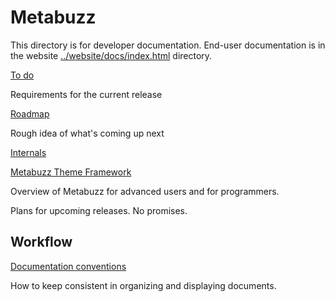 # Metabuzz

This directory is for developer documentation. End-user
documentation is in the website
[../website/docs/index.html](Documentation) directory.

[To do](todo.html)

Requirements for the current release

[Roadmap](roadmap.html)

Rough idea of what's coming up next

[Internals](internals.html)

[Metabuzz Theme Framework](theme-framework.html)

Overview of Metabuzz for advanced users and for programmers.

Plans for upcoming releases. No promises.

## Workflow

[Documentation conventions](conventions.html)

How to keep consistent in organizing and displaying documents.



